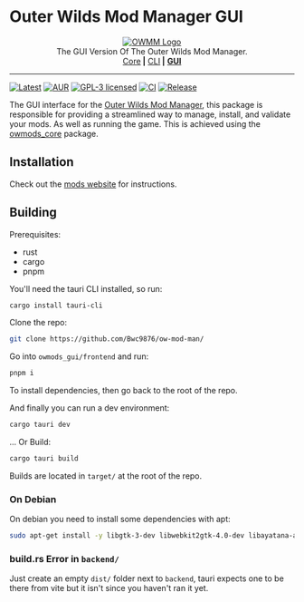 <!-- markdownlint-disable MD030 MD033 -->

# Outer Wilds Mod Manager GUI

<p align="center">
<a href="https://github.com/Bwc9876/ow-mod-man"><img src="https://raw.githubusercontent.com/Bwc9876/ow-mod-man/main/.github/assets/logo-gui.png" alt="OWMM Logo"/></a><br/>
The GUI Version Of The Outer Wilds Mod Manager.<br/>
<a href="https://github.com/Bwc9876/ow-mod-man/tree/main/owmods_core">Core</a><b> |</b>
<a href="https://github.com/Bwc9876/ow-mod-man/tree/main/owmods_cli">CLI</a><b> |</b>
<a href="https://github.com/Bwc9876/ow-mod-man/tree/main/owmods_gui"><b>GUI</b></a>
</p>

<hr/>

[![Latest](https://img.shields.io/github/v/release/Bwc9876/ow-mod-man)](https://github.com/Bwc9876/ow-mod-man/releases/latest)
[![AUR](https://img.shields.io/aur/version/owmods-gui-bin)](https://aur.archlinux.org/packages/owmods-gui-bin)
[![GPL-3 licensed](https://img.shields.io/aur/license/owmods-gui-bin)](https://github.com/Bwc9876/ow-mod-man/blob/main/LICENSE)
[![CI](https://github.com/Bwc9876/ow-mod-man/actions/workflows/ci.yml/badge.svg?branch=main)](https://github.com/Bwc9876/ow-mod-man/actions/workflows/ci.yml)
[![Release](https://github.com/Bwc9876/ow-mod-man/actions/workflows/release_gui.yml/badge.svg)](https://github.com/Bwc9876/ow-mod-man/actions/workflows/release_gui.yml)

The GUI interface for the [Outer Wilds Mod Manager](https://github.com/Bwc9876/ow-mod-man), this package is responsible for providing a streamlined way to manage, install, and validate your mods. As well as running the game. This is achieved using the [owmods_core](https://crates.io/crates/owmods_core) package.

## Installation

Check out the [mods website](https://outerwildsmods.com/mod-manager/) for instructions.

## Building

Prerequisites:

- rust
- cargo
- pnpm

You'll need the tauri CLI installed, so run:

```sh
cargo install tauri-cli
```

Clone the repo:

```sh
git clone https://github.com/Bwc9876/ow-mod-man/
```

Go into `owmods_gui/frontend` and run:

```sh
pnpm i
```

To install dependencies, then go back to the root of the repo.

And finally you can run a dev environment:

```sh
cargo tauri dev
```

... Or Build:

```sh
cargo tauri build
```

Builds are located in `target/` at the root of the repo.

### On Debian

On debian you need to install some dependencies with apt:

```sh
sudo apt-get install -y libgtk-3-dev libwebkit2gtk-4.0-dev libayatana-appindicator3-dev librsvg2-dev
```

### build.rs Error in `backend/`

Just create an empty `dist/` folder next to `backend`, tauri expects one to be there from vite but it isn't since you haven't ran it yet.
